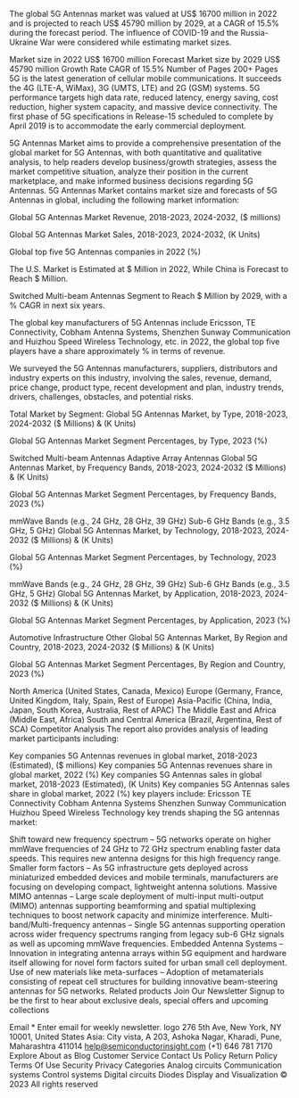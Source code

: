 The global 5G Antennas market was valued at US$ 16700 million in 2022 and is projected to reach US$ 45790 million by 2029, at a CAGR of 15.5% during the forecast period. The influence of COVID-19 and the Russia-Ukraine War were considered while estimating market sizes.

Market size in 2022	US$ 16700 million	Forecast Market size by 2029	US$ 45790 million
Growth Rate	CAGR of 15.5%	Number of Pages	200+ Pages
5G is the latest generation of cellular mobile communications. It succeeds the 4G (LTE-A, WiMax), 3G (UMTS, LTE) and 2G (GSM) systems. 5G performance targets high data rate, reduced latency, energy saving, cost reduction, higher system capacity, and massive device connectivity. The first phase of 5G specifications in Release-15 scheduled to complete by April 2019 is to accommodate the early commercial deployment.



5G Antennas Market aims to provide a comprehensive presentation of the global market for 5G Antennas, with both quantitative and qualitative analysis, to help readers develop business/growth strategies, assess the market competitive situation, analyze their position in the current marketplace, and make informed business decisions regarding 5G Antennas. 5G Antennas Market contains market size and forecasts of 5G Antennas in global, including the following market information:

Global 5G Antennas Market Revenue, 2018-2023, 2024-2032, ($ millions)

Global 5G Antennas Market Sales, 2018-2023, 2024-2032, (K Units)

Global top five 5G Antennas companies in 2022 (%)

The U.S. Market is Estimated at $ Million in 2022, While China is Forecast to Reach $ Million.

Switched Multi-beam Antennas Segment to Reach $ Million by 2029, with a % CAGR in next six years.

The global key manufacturers of 5G Antennas include Ericsson, TE Connectivity, Cobham Antenna Systems, Shenzhen Sunway Communication and Huizhou Speed Wireless Technology, etc. in 2022, the global top five players have a share approximately % in terms of revenue.

We surveyed the 5G Antennas manufacturers, suppliers, distributors and industry experts on this industry, involving the sales, revenue, demand, price change, product type, recent development and plan, industry trends, drivers, challenges, obstacles, and potential risks.

Total Market by Segment:
Global 5G Antennas Market, by Type, 2018-2023, 2024-2032 ($ Millions) & (K Units)

Global 5G Antennas Market Segment Percentages, by Type, 2023 (%)

Switched Multi-beam Antennas
Adaptive Array Antennas
Global 5G Antennas Market, by Frequency Bands, 2018-2023, 2024-2032 ($ Millions) & (K Units)

Global 5G Antennas Market Segment Percentages, by Frequency Bands, 2023 (%)

mmWave Bands (e.g., 24 GHz, 28 GHz, 39 GHz)
Sub-6 GHz Bands (e.g., 3.5 GHz, 5 GHz)
Global 5G Antennas Market, by Technology, 2018-2023, 2024-2032 ($ Millions) & (K Units)

Global 5G Antennas Market Segment Percentages, by Technology, 2023 (%)

mmWave Bands (e.g., 24 GHz, 28 GHz, 39 GHz)
Sub-6 GHz Bands (e.g., 3.5 GHz, 5 GHz)
Global 5G Antennas Market, by Application, 2018-2023, 2024-2032 ($ Millions) & (K Units)

Global 5G Antennas Market Segment Percentages, by Application, 2023 (%)

Automotive
Infrastructure
Other
Global 5G Antennas Market, By Region and Country, 2018-2023, 2024-2032 ($ Millions) & (K Units)

Global 5G Antennas Market Segment Percentages, By Region and Country, 2023 (%)

North America (United States, Canada, Mexico)
Europe (Germany, France, United Kingdom, Italy, Spain, Rest of Europe)
Asia-Pacific (China, India, Japan, South Korea, Australia, Rest of APAC)
The Middle East and Africa (Middle East, Africa)
South and Central America (Brazil, Argentina, Rest of SCA)
Competitor Analysis
The report also provides analysis of leading market participants including:

Key companies 5G Antennas revenues in global market, 2018-2023 (Estimated), ($ millions)
Key companies 5G Antennas revenues share in global market, 2022 (%)
Key companies 5G Antennas sales in global market, 2018-2023 (Estimated), (K Units)
Key companies 5G Antennas sales share in global market, 2022 (%)
key players include:
Ericsson
TE Connectivity
Cobham Antenna Systems
Shenzhen Sunway Communication
Huizhou Speed Wireless Technology
key trends shaping the 5G antennas market:

Shift toward new frequency spectrum – 5G networks operate on higher mmWave frequencies of 24 GHz to 72 GHz spectrum enabling faster data speeds. This requires new antenna designs for this high frequency range.
Smaller form factors – As 5G infrastructure gets deployed across miniaturized embedded devices and mobile terminals, manufacturers are focusing on developing compact, lightweight antenna solutions.
Massive MIMO antennas – Large scale deployment of multi-input multi-output (MIMO) antennas supporting beamforming and spatial multiplexing techniques to boost network capacity and minimize interference.
Multi-band/Multi-frequency antennas – Single 5G antennas supporting operation across wider frequency spectrums ranging from legacy sub-6 GHz signals as well as upcoming mmWave frequencies.
Embedded Antenna Systems – Innovation in integrating antenna arrays within 5G equipment and hardware itself allowing for novel form factors suited for urban small cell deployment.
Use of new materials like meta-surfaces – Adoption of metamaterials consisting of repeat cell structures for building innovative beam-steering antennas for 5G networks.
Related products
Join Our Newsletter
Signup to be the first to hear about exclusive deals, special offers and upcoming collections

Email *
Enter email for weekly newsletter.
logo
276 5th Ave, New York, NY 10001, United States
Asia: City vista, A 203, Ashoka Nagar, Kharadi, Pune, Maharashtra 411014
help@semiconductorinsight.com
(+1) 646 781 7170
Explore
About as
Blog
Customer Service
Contact Us
Policy
Return Policy
Terms Of Use
Security
Privacy
Categories
Analog circuits
Communication systems
Control systems
Digital circuits
Diodes
Display and Visualization
© 2023 All rights reserved
